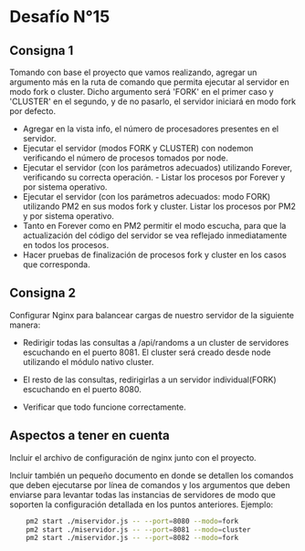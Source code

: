 # Desafío N°15
## Consigna 1
Tomando con base el proyecto que vamos realizando, agregar un argumento más en la ruta de comando que permita ejecutar al servidor en modo fork o cluster. Dicho argumento será 'FORK' en el primer caso y 'CLUSTER' en el segundo, y de no pasarlo, el servidor iniciará en modo fork por defecto.
- Agregar en la vista info, el número de procesadores presentes en el servidor.
- Ejecutar el servidor (modos FORK y CLUSTER) con nodemon verificando el número de procesos tomados por node.
- Ejecutar el servidor (con los parámetros adecuados) utilizando Forever, verificando su correcta operación. - Listar los procesos por Forever y por sistema operativo.
- Ejecutar el servidor (con los parámetros adecuados: modo FORK) utilizando PM2 en sus modos fork y cluster. Listar los procesos por PM2 y por sistema operativo.
- Tanto en Forever como en PM2 permitir el modo escucha, para que la actualización del código del servidor se vea reflejado inmediatamente en todos los procesos.
- Hacer pruebas de finalización de procesos fork y cluster en los casos que corresponda.



## Consigna 2

Configurar Nginx para balancear cargas de nuestro servidor de la siguiente manera:


- Redirigir todas las consultas a /api/randoms a un cluster de servidores escuchando en el puerto 8081. El cluster será creado desde node utilizando el módulo nativo cluster.


- El resto de las consultas, redirigirlas a un servidor individual(FORK) escuchando en el puerto 8080.


- Verificar que todo funcione correctamente.

## Aspectos a tener en cuenta

Incluir el archivo de configuración de nginx junto con el proyecto.


Incluir también un pequeño documento en donde se detallen los comandos que deben ejecutarse por línea de comandos y los argumentos que deben enviarse para levantar todas las instancias de servidores de modo que soporten la configuración detallada en los puntos anteriores.
Ejemplo:

```bash
    pm2 start ./miservidor.js -- --port=8080 --modo=fork
    pm2 start ./miservidor.js -- --port=8081 --modo=cluster
    pm2 start ./miservidor.js -- --port=8082 --modo=fork
```

